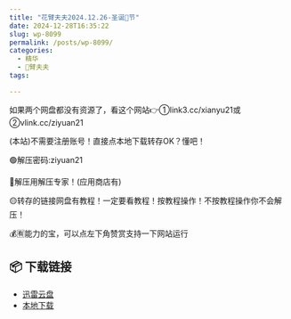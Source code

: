 ```yaml
---
title: "花臂夫夫2024.12.26-圣诞🎄节"
date: 2024-12-28T16:35:22
slug: wp-8099
permalink: /posts/wp-8099/
categories:
  - 精华
  - 🌸臂夫夫
tags:

---
```


如果两个网盘都没有资源了，看这个网站👉①link3.cc/xianyu21或②vlink.cc/ziyuan21

(本站)不需要注册账号！直接点本地下载转存OK？懂吧！

🟢解压密码:ziyuan21

🔵解压用解压专家！(应用商店有)

🟡转存的链接网盘有教程！一定要看教程！按教程操作！不按教程操作你不会解压！

💰🈶能力的宝，可以点左下角赞赏支持一下网站运行

## 📦 下载链接
- [迅雷云盘](https://blziyuan21.com/pay-download/8099?key=feb71eb8f4&down_id=0)
- [本地下载](https://blziyuan21.com/pay-download/8099?key=feb71eb8f4&down_id=1)

